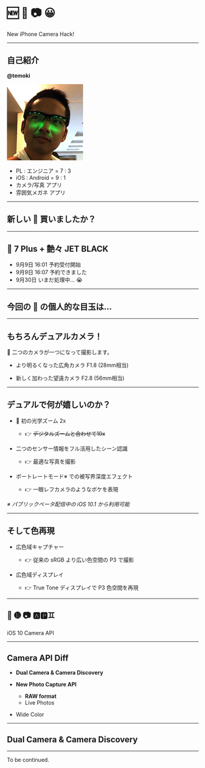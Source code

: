 # 🆕 📱 📷 😀

New iPhone Camera Hack!

---

## 自己紹介

**@temoki**

![profile](SlideImages/profile.jpg)

* PL : エンジニア = 7 : 3
* iOS : Android = 9 : 1
* カメラ/写真 アプリ
* 雰囲気メガネ アプリ

---

## 新しい 📱 買いましたか？

---

## 📱 7 Plus + 艶々 JET BLACK

* 9月9日 16:01 予約受付開始
* 9月9日 16:07 予約できました
* 9月30日 いまだ処理中... 😭

---

## 今回の 📱 の個人的な目玉は...

---

## もちろんデュアルカメラ！

 二つのカメラが一つになって撮影します。

* より明るくなった広角カメラ F1.8 (28mm相当)


* 新しく加わった望遠カメラ F2.8 (56mm相当)


---

## デュアルで何が嬉しいのか？

* 📱 初の光学ズーム 2x
  * 👉 ~~デジタルズームと合わせて10x~~


* 二つのセンサー情報をフル活用したシーン認識
  * 👉 最適な写真を撮影


* ポートレートモード※ での被写界深度エフェクト
  * 👉 一眼レフカメラのようなボケを表現

*※ パブリックベータ配信中の iOS 10.1 から利用可能*

---

## そして色再現

* 広色域キャプチャー
  * 👉 従来の sRGB より広い色空間の P3 で撮影


* 広色域ディスプレイ
  * 👉 True Tone ディスプレイで P3 色空間を再現

---

## 📱 ➓ 📷 🅰🅿♊️️

iOS 10 Camera API

---

## Camera API Diff

* **Dual Camera & Camera Discovery**


* **New Photo Capture API**
  * **RAW format**
  * Live Photos


* Wide Color

---

## Dual Camera & Camera Discovery

---

To be continued.
